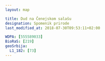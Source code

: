 ```yaml
---
layout: map

title: Dud na Čenejskom salašu
designation: Spomenik prirode
last_modified_at: 2018-07-30T09:53:11+02:00

WDPA: [555589033]
BioRaS: [219]
geoSrbija:
  L1_182: [73]
---
```

